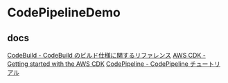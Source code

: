 # CodePipelineDemo

## docs
[CodeBuild - CodeBuild のビルド仕様に関するリファレンス](https://docs.aws.amazon.com/ja_jp/codebuild/latest/userguide/build-spec-ref.html)
[AWS CDK - Getting started with the AWS CDK](https://docs.aws.amazon.com/cdk/v2/guide/getting_started.html#hello_world_tutorial)
[CodePipeline - CodePipeline チュートリアル](https://docs.aws.amazon.com/ja_jp/codepipeline/latest/userguide/tutorials.html)